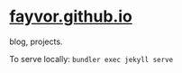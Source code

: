 # [fayvor.github.io](https://fayvor.github.io/)
blog, projects.

To serve locally:
    `bundler exec jekyll serve`

